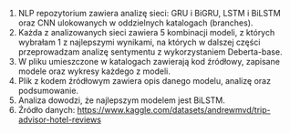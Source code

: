 1. NLP repozytorium zawiera analizę sieci: GRU i BiGRU, LSTM i BiLSTM oraz CNN ulokowanych w oddzielnych katalogach (branches).
2. Każda z analizowanych sieci zawiera 5 kombinacji modeli, z których wybrałam 1 z najlepszymi wynikami, na których w dalszej części przeprowadzam analizę sentymentu z wykorzystaniem Deberta-base.
3. W pliku umieszczone w katalogach zawierają kod źródłowy, zapisane modele oraz wykresy każdego z modeli.
4. Plik z kodem źródłowym zawiera opis danego modelu, analizę oraz podsumowanie.
5. Analiza dowodzi, że najlepszym modelem jest BiLSTM.
6. Źródło danych: https://www.kaggle.com/datasets/andrewmvd/trip-advisor-hotel-reviews
